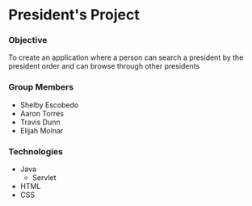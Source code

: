 <html>
<body>
<h1>President's Project</h1>
<h3>Objective</h3>
<p>To create an application where a person can search a president by the president order and can browse through other presidents</p>
<h3>Group Members</h3>
<ul>
<li>Shelby Escobedo</li>
<li>Aaron Torres</li>
<li>Travis Dunn</li>
<li>Elijah Molnar</li>
</ul>
<h3>Technologies</h3>
<ul>
	<li>Java
	<ul>
		<li>Servlet</li>
	</ul>
	</li>
	<li>HTML</li>
	<li>CSS</li>
</ul>
</body>
</html>
